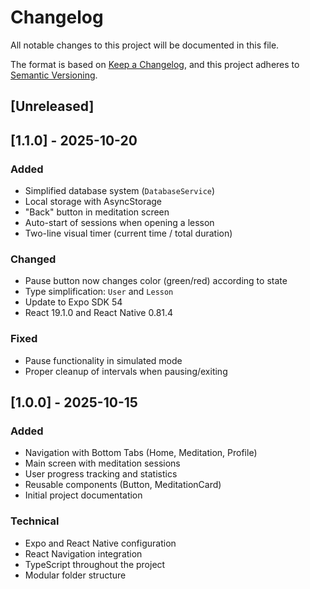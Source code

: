 # Changelog

All notable changes to this project will be documented in this file.

The format is based on [Keep a Changelog](https://keepachangelog.com/en/1.0.0/),
and this project adheres to [Semantic Versioning](https://semver.org/spec/v2.0.0.html).

## [Unreleased]

## [1.1.0] - 2025-10-20

### Added
- Simplified database system (`DatabaseService`)
- Local storage with AsyncStorage
- "Back" button in meditation screen
- Auto-start of sessions when opening a lesson
- Two-line visual timer (current time / total duration)

### Changed
- Pause button now changes color (green/red) according to state
- Type simplification: `User` and `Lesson`
- Update to Expo SDK 54
- React 19.1.0 and React Native 0.81.4

### Fixed
- Pause functionality in simulated mode
- Proper cleanup of intervals when pausing/exiting

## [1.0.0] - 2025-10-15

### Added
- Navigation with Bottom Tabs (Home, Meditation, Profile)
- Main screen with meditation sessions
- User progress tracking and statistics
- Reusable components (Button, MeditationCard)
- Initial project documentation

### Technical
- Expo and React Native configuration
- React Navigation integration
- TypeScript throughout the project
- Modular folder structure

